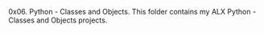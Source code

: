 0x06. Python - Classes and Objects.
This folder contains my ALX Python - Classes and Objects projects.

